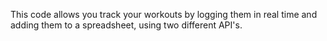 This code allows you track your workouts by logging them in real time and adding them to a spreadsheet, using two different API's.

